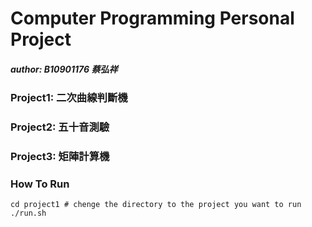 # Computer Programming Personal Project

##### author: B10901176 蔡弘祥

### Project1: 二次曲線判斷機

### Project2: 五十音測驗

### Project3: 矩陣計算機

### How To Run

```shell
cd project1 # chenge the directory to the project you want to run
./run.sh
```